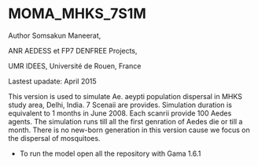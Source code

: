 # MOMA_MHKS_7S1M
Author Somsakun Maneerat,

ANR AEDESS et FP7 DENFREE Projects, 

UMR IDEES, Université de Rouen, France

Lastest upadate: April 2015

This version is used to simulate Ae. aeypti population dispersal in MHKS study area, Delhi, India.
7 Scenaii are provides. Simulation duration is equivalent to  1 months in June 2008.
Each scanrii provide 100 Aedes agents. The simulation runs till all the first genration of Aedes die or till a month.
There is no new-born generation in this version cause we focus on the dispersal of mosquitoes.

* To run the model open all the repository with Gama 1.6.1


